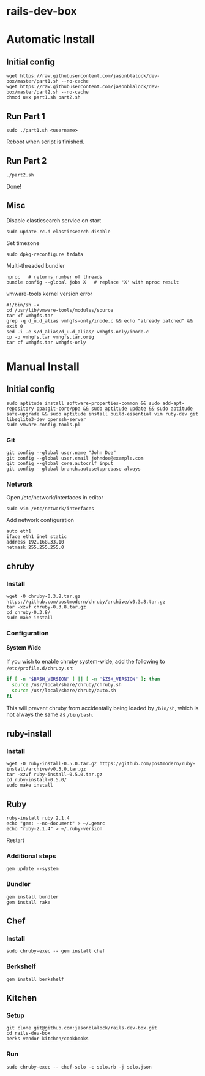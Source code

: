 rails-dev-box
=============
# Automatic Install

## Initial config

    wget https://raw.githubusercontent.com/jasonblalock/dev-box/master/part1.sh --no-cache
    wget https://raw.githubusercontent.com/jasonblalock/dev-box/master/part2.sh --no-cache
    chmod u+x part1.sh part2.sh

## Run Part 1

    sudo ./part1.sh <username>

Reboot when script is finished.

## Run Part 2

    ./part2.sh

Done!

## Misc

Disable elasticsearch service on start

    sudo update-rc.d elasticsearch disable

Set timezone

    sudo dpkg-reconfigure tzdata

Multi-threaded bundler

    nproc   # returns number of threads
    bundle config --global jobs X   # replace 'X' with nproc result

vmware-tools kernel version error

    #!/bin/sh -x
    cd /usr/lib/vmware-tools/modules/source
    tar xf vmhgfs.tar
    grep -q d_u.d_alias vmhgfs-only/inode.c && echo "already patched" && exit 0
    sed -i -e s/d_alias/d_u.d_alias/ vmhgfs-only/inode.c
    cp -p vmhgfs.tar vmhgfs.tar.orig
    tar cf vmhgfs.tar vmhgfs-only

# Manual Install

## Initial config

    sudo aptitude install software-properties-common && sudo add-apt-repository ppa:git-core/ppa && sudo aptitude update && sudo aptitude safe-upgrade && sudo aptitude install build-essential vim ruby-dev git libsqlite3-dev openssh-server
    sudo vmware-config-tools.pl

### Git

    git config --global user.name "John Doe"
    git config --global user.email johndoe@example.com
    git config --global core.autocrlf input
    git config --global branch.autosetuprebase always

### Network

Open /etc/network/interfaces in editor

    sudo vim /etc/network/interfaces

Add network configuration

    auto eth1
    iface eth1 inet static
    address 192.168.33.10
    netmask 255.255.255.0

## chruby

### Install

    wget -O chruby-0.3.8.tar.gz https://github.com/postmodern/chruby/archive/v0.3.8.tar.gz
    tar -xzvf chruby-0.3.8.tar.gz
    cd chruby-0.3.8/
    sudo make install

### Configuration

#### System Wide

If you wish to enable chruby system-wide, add the following to
`/etc/profile.d/chruby.sh`:

``` bash
if [ -n "$BASH_VERSION" ] || [ -n "$ZSH_VERSION" ]; then
  source /usr/local/share/chruby/chruby.sh
  source /usr/local/share/chruby/auto.sh
fi
```

This will prevent chruby from accidentally being loaded by `/bin/sh`, which
is not always the same as `/bin/bash`.

## ruby-install

### Install

    wget -O ruby-install-0.5.0.tar.gz https://github.com/postmodern/ruby-install/archive/v0.5.0.tar.gz
    tar -xzvf ruby-install-0.5.0.tar.gz
    cd ruby-install-0.5.0/
    sudo make install

## Ruby

    ruby-install ruby 2.1.4
    echo "gem: --no-document" > ~/.gemrc
    echo "ruby-2.1.4" > ~/.ruby-version

Restart

### Additional steps

    gem update --system

### Bundler

    gem install bundler
    gem install rake

## Chef

### Install

    sudo chruby-exec -- gem install chef

### Berkshelf

    gem install berkshelf

## Kitchen

### Setup

    git clone git@github.com:jasonblalock/rails-dev-box.git
    cd rails-dev-box
    berks vendor kitchen/cookbooks

### Run

    sudo chruby-exec -- chef-solo -c solo.rb -j solo.json




